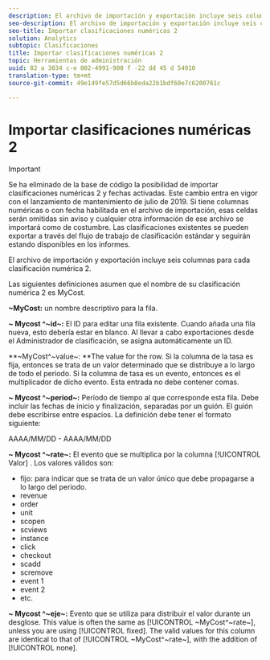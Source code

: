 ```yaml
---
description: El archivo de importación y exportación incluye seis columnas para cada clasificación numérica 2.
seo-description: El archivo de importación y exportación incluye seis columnas para cada clasificación numérica 2.
seo-title: Importar clasificaciones numéricas 2
solution: Analytics
subtopic: Clasificaciones
title: Importar clasificaciones numéricas 2
topic: Herramientas de administración
uuid: 82 a 3034 c-e 002-4991-900 f -22 dd 45 d 54910
translation-type: tm+mt
source-git-commit: 49e149fe57d5d66b8eda22b1bdf60e7c6200761c

---
```



# Importar clasificaciones numéricas 2

>[!IMPORTANT]
>
>Se ha eliminado de la base de código la posibilidad de importar clasificaciones numéricas 2 y fechas activadas. Este cambio entra en vigor con el lanzamiento de mantenimiento de julio de 2019. Si tiene columnas numéricas o con fecha habilitada en el archivo de importación, esas celdas serán omitidas sin aviso y cualquier otra información de ese archivo se importará como de costumbre. Las clasificaciones existentes se pueden exportar a través del flujo de trabajo de clasificación estándar y seguirán estando disponibles en los informes.

El archivo de importación y exportación incluye seis columnas para cada clasificación numérica 2.

Las siguientes definiciones asumen que el nombre de su clasificación numérica 2 es MyCost.

**~MyCost:** un nombre descriptivo para la fila.

**~ Mycost ^~id~:** El ID para editar una fila existente. Cuando añada una fila nueva, esto debería estar en blanco. Al llevar a cabo exportaciones desde el Administrador de clasificación, se asigna automáticamente un ID.

**~MyCost^~value~: **The value for the row. Si la columna de la tasa es fija, entonces se trata de un valor determinado que se distribuye a lo largo de todo el periodo. Si la columna de tasa es un evento, entonces es el multiplicador de dicho evento. Esta entrada no debe contener comas.

**~ Mycost ^~period~:** Período de tiempo al que corresponde esta fila. Debe incluir las fechas de inicio y finalización, separadas por un guión. El guión debe escribirse entre espacios. La definición debe tener el formato siguiente:

AAAA/MM/DD - AAAA/MM/DD

**~ Mycost ^~rate~:** El evento que se multiplica por la columna [!UICONTROL Valor] . Los valores válidos son:

* fijo: para indicar que se trata de un valor único que debe propagarse a lo largo del periodo.
* revenue
* order
* unit
* scopen
* scviews
* instance
* click
* checkout
* scadd
* scremove
* event 1
* event 2
* etc.

**~ Mycost ^~eje~:** Evento que se utiliza para distribuir el valor durante un desglose. This value is often the same as [!UICONTROL ~MyCost^~rate~], unless you are using [!UICONTROL fixed]. The valid values for this column are identical to that of [!UICONTROL ~MyCost^~rate~], with the addition of [!UICONTROL none].

